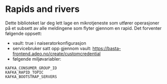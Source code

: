 # Rapids and rivers
Dette biblioteket lar deg lett lage en mikrotjeneste som utfører operasjoner på et subsett av alle meldingene som flyter
gjennom en rapid. Det forventer følgende oppsett:

- vault: true i naiseratorkonfigurasjon
- servicebruker satt opp gjennom vault: https://basta-frontend.adeo.no/create/customcredential
- følgende miljøvariabler:
```
KAFKA_CONSUMER_GROUP_ID
KAFKA_RAPID_TOPIC
KAFKA_BOOTSTRAP_SERVERS
```
